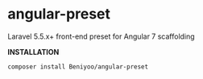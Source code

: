 # angular-preset
Laravel 5.5.x+ front-end preset for Angular 7 scaffolding

<strong>INSTALLATION</strong>

<code>composer install Beniyoo/angular-preset</code>
